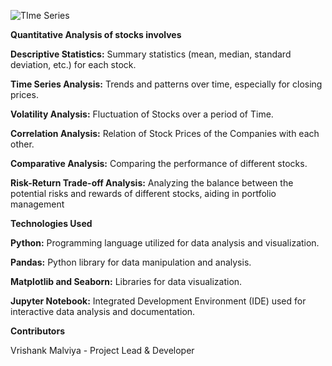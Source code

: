 ![TIme Series](https://github.com/vrishankmalviya/Quantative-analysis-of-Stocks/assets/138039755/1c02ca04-bb48-497d-8feb-bd1101ad6a77)


**Quantitative Analysis of stocks involves**

**Descriptive Statistics:** 
Summary statistics (mean, median, standard deviation, etc.) for each stock.

**Time Series Analysis:** 
Trends and patterns over time, especially for closing prices.

**Volatility Analysis:** 
Fluctuation of Stocks over a period of Time.

**Correlation Analysis:** 
Relation of Stock Prices of the Companies with each other.

**Comparative Analysis:** 
Comparing the performance of different stocks.

**Risk-Return Trade-off Analysis:** 
Analyzing the balance between the potential risks and rewards of different stocks, aiding in portfolio management



**Technologies Used**


**Python:** Programming language utilized for data analysis and visualization.

**Pandas:** Python library for data manipulation and analysis.

**Matplotlib and Seaborn:** Libraries for data visualization.

**Jupyter Notebook:** Integrated Development Environment (IDE) used for interactive data analysis and documentation.




**Contributors**

Vrishank Malviya - Project Lead & Developer
